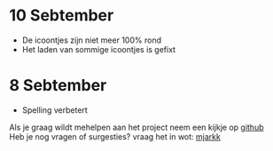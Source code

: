 # 10 Sebtember  
- De icoontjes zijn niet meer 100% rond  
- Het laden van sommige icoontjes is gefixt  

# 8 Sebtember  
- Spelling verbetert  

Als je graag wildt mehelpen aan het project neem een kijkje op [github](https://github.com/mjarkk/wotnlclans)  
Heb je nog vragen of surgesties? vraag het in wot: [mjarkk](https://worldoftanks.eu/en/community/accounts/516673968)
